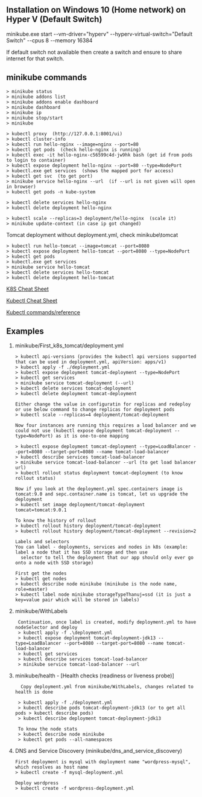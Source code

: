 Installation on Windows 10 (Home network) on Hyper V (Default Switch)
----------------------------------------------------------------------
minikube.exe start --vm-driver="hyperv" --hyperv-virtual-switch="Default Switch" --cpus 8 --memory 16384

If default switch not available then create a switch and ensure to share
internet for that switch.

minikube commands
--------------------------

 ```
> minikube status
> minikube addons list
> minikube addons enable dashboard
> minikube dashboard
> minikube ip
> minikube stop/start
> minikube 

> kubectl proxy  (http://127.0.0.1:8001/ui)
> kubectl cluster-info
> kubectl run hello-nginx --image=nginx --port=80
> kubectl get pods  (check hello-nginx is running)
> kubectl exec -it hello-nginx-c56599c4d-jw9hk bash (get id from pods to login to container)
> kubectl expose deployment hello-nginx --port=80 --type=NodePort
> kubectl.exe get services  (shows the mapped port for access)
> kubectl get svc  (to get port)
> minikube service hello-nginx --url  (if --url is not given will open in browser)
> kubectl get pods -n kube-system

> kubectl delete services hello-nginx
> kubectl delete deployment hello-nginx

> kubectl scale --replicas=3 deployment/hello-nginx  (scale it)
> minikube update-context (in case ip got changed)
 ```
 
 Tomcat deployment without deployment.yml, check minikube\tomcat
  ```
  > kubectl run hello-tomcat --image=tomcat --port=8080
  > kubectl expose deployment hello-tomcat --port=8080 --type=NodePort
  > kubectl get pods
  > kubectl.exe get services
  > minikube service hello-tomcat
  > kubectl delete services hello-tomcat
  > kubectl delete deployment hello-tomcat
  ```
[K8S Cheat Sheet](https://design.jboss.org/redhatdeveloper/marketing/kubernetes_cheatsheet/cheatsheet/cheat_sheet/images/kubernetes_cheat_sheet_r1v1.pdf)

[Kubectl Cheat Sheet](https://kubernetes.io/docs/reference/kubectl/cheatsheet/)

[Kubectl commands/reference](https://kubernetes.io/docs/reference/generated/kubectl/kubectl-commands)

Examples
-------------------
1. minikube/First_k8s_tomcat/deployment.yml
      ```
      > kubectl api-versions (provides the kubectl api versions supported that can be used in deployment.yml, apiVersion: apps/v1)
      > kubectl apply -f ./deployment.yml
      > kubectl expose deployment tomcat-deployment --type=NodePort
      > kubectl get services
      > minikube service tomcat-deployment (--url)
      > kubectl delete services tomcat-deployment
      > kubectl delete deployment tomcat-deployment
      
    Either change the value in configuratin for replicas and redeploy or use below command to change replicas for deployment pods
      > kubectl scale --replicas=4 deployment/tomcat-deployment
   
     Now four instances are running this requires a load balancer and we could not use (kubectl expose deployment tomcat-deployment --type=NodePort) as it is one-to-one mapping
   
      > kubectl expose deployment tomcat-deployment --type=LoadBalancer --port=8080 --target-port=8080 --name tomcat-load-balancer
      > kubectl describe services tomcat-load-balancer
      > minikube service tomcat-load-balancer --url (to get load balancer url)
      > kubectl rollout status deployment tomcat-deployment (to know rollout status)
   
     Now if you look at the deployment.yml spec.containers image is tomcat:9.0 and sepc.container.name is tomcat, let us upgrade the deployment 
      > kubectl set image deployment/tomcat-deployment tomcat=tomcat:9.0.1
   
     To know the history of rollout
     > kubectl rollout history deployment/tomcat-deployment
     > kubectl rollout history deployment/tomcat-deployment --revision=2
   
     Labels and selectors
     You can label - deployments, services and nodes in k8s (example: label a node that it has SSD storage and then use
        selector to tell the deployment that our app should only ever go onto a node with SSD storage)
   
      First get the nodes 
      > kubectl get nodes
      > kubectl describe node minikube (minikube is the node name, role=master)
      > kubectl label node minikube storageTypeThanuj=ssd (it is just a key=value pair which will be stored in labels)
      ```
2. minikube/WithLabels
    ```
     Continuation, once label is created, modify deployment.yml to have nodeSelector and deploy
     > kubectl apply -f .\deployment.yml
     > kubectl expose deployment tomcat-deployment-jdk13 --type=LoadBalancer --port=8080 --target-port=8080 --name tomcat-load-balancer
     > kubectl get services
     > kubectl describe services tomcat-load-balancer
     > minikube service tomcat-load-balancer --url
    ```
 3. minikube/health - [Health checks (readiness or liveness probe)]
    ```
      Copy deployment.yml from minikube/WithLabels, changes related to health is done 
      
     > kubectl apply -f ./deployment.yml
     > kubectl describe pods tomcat-deployment-jdk13 (or to get all pods > kubectl describe pods)
     > kubectl describe deployment tomcat-deployment-jdk13
     
     To know the node stats
     > kubectl describe node minikube
     > kubectl get pods --all-namespaces
    ```
4.  DNS and Service Discovery (minikube/dns_and_service_discovery)
    ```
    First deployment is mysql with deployment name "wordpress-mysql", which resolves as host name
    > kubectl create -f mysql-deployment.yml

    Deploy wordpress
    > kubectl create -f wordpress-deployment.yml
   ```
